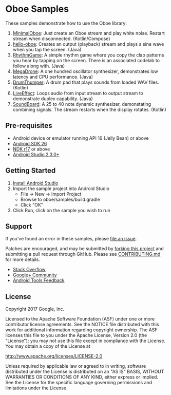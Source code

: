 Oboe Samples
==============
These samples demonstrate how to use the Oboe library:

1. [MinimalOboe](minimaloboe): Just create an Oboe stream and play white noise. Restart stream when disconnected. (Kotlin/Compose)
1. [hello-oboe](hello-oboe): Creates an output (playback) stream and plays a
sine wave when you tap the screen. (Java)
1. [RhythmGame](RhythmGame): A simple rhythm game where you copy the clap patterns you hear by tapping on the screen.
There is an associated codelab to follow along with. (Java)
1. [MegaDrone](MegaDrone): A one hundred oscillator synthesizer, demonstrates low latency and CPU performance. (Java)
1. [DrumThumper](drumthumper): A drum pad that plays sounds from loaded WAV files. (Kotlin)
1. [LiveEffect](LiveEffect): Loops audio from input stream to output stream to demonstrate duplex capability. (Java)
1. [SoundBoard](SoundBoard): A 25 to 40 note dynamic synthesizer, demonstating combining signals. The stream restarts
when the display rotates. (Kotlin)

Pre-requisites
-------------
* Android device or emulator running API 16 (Jelly Bean) or above
* [Android SDK 26](https://developer.android.com/about/versions/oreo/android-8.0-migration.html#ptb)
* [NDK r17](https://developer.android.com/ndk/downloads/index.html) or above
* [Android Studio 2.3.0+](https://developer.android.com/studio/index.html)

Getting Started
---------------
1. [Install Android Studio](https://developer.android.com/studio/index.html)
1. Import the sample project into Android Studio
    - File -> New -> Import Project
    - Browse to oboe/samples/build.gradle
    - Click "OK"
1. Click Run, click on the sample you wish to run

Support
-------
If you've found an error in these samples, please [file an issue](https://github.com/google/oboe/issues/new).

Patches are encouraged, and may be submitted by [forking this project](https://github.com/google/oboe/fork) and
submitting a pull request through GitHub. Please see [CONTRIBUTING.md](../CONTRIBUTING.md) for more details.

- [Stack Overflow](http://stackoverflow.com/questions/tagged/android-ndk)
- [Google+ Community](https://plus.google.com/communities/105153134372062985968)
- [Android Tools Feedback](http://tools.android.com/feedback)


License
-------
Copyright 2017 Google, Inc.

Licensed to the Apache Software Foundation (ASF) under one or more contributor
license agreements.  See the NOTICE file distributed with this work for
additional information regarding copyright ownership.  The ASF licenses this
file to you under the Apache License, Version 2.0 (the "License"); you may not
use this file except in compliance with the License.  You may obtain a copy of
the License at

http://www.apache.org/licenses/LICENSE-2.0

Unless required by applicable law or agreed to in writing, software
distributed under the License is distributed on an "AS IS" BASIS, WITHOUT
WARRANTIES OR CONDITIONS OF ANY KIND, either express or implied.  See the
License for the specific language governing permissions and limitations under
the License.
